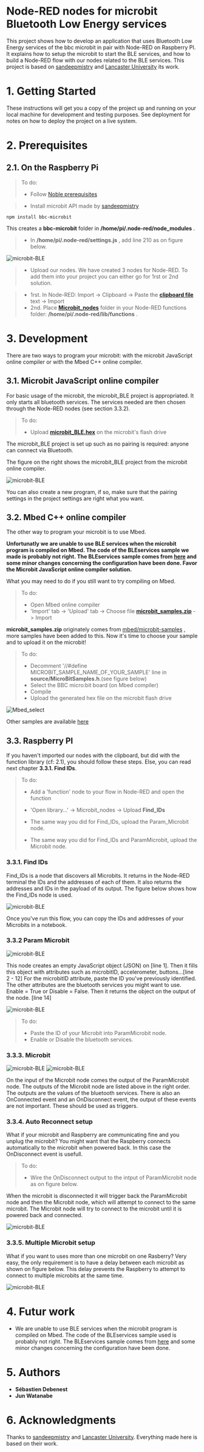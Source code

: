 # Node-RED nodes for microbit Bluetooth Low Energy services

  This project shows how to develop an application that uses Bluetooth Low Energy services of the bbc microbit in pair with Node-RED on Raspberry PI. It explains how to setup the microbit to start the BLE services, and how to build a Node-RED flow with our nodes related to the BLE services. This project is based on [sandeepmistry](https://github.com/sandeepmistry) and [Lancaster University](https://github.com/lancaster-university) its work.


# 1. Getting Started

  These instructions will get you a copy of the project up and running on your local machine for development and testing purposes. See deployment for notes on how to deploy the project on a live system.

# 2. Prerequisites

## 2.1. On the Raspberry Pi

>To do: 
>- Follow [Noble prerequisites](https://github.com/noble/noble)

>- Install microbit API made by [sandeepmistry](https://github.com/sandeepmistry/node-bbc-microbit)
```
npm install bbc-microbit
```
This creates a **bbc-microbit** folder in **/home/pi/.node-red/node_modules** .

>- In **/home/pi/.node-red/settings.js** , add line 210 as on figure below.

![microbit-BLE](https://github.com/Lechatroger/nodes_microbit_BLE_services/blob/master/figure/settings.png)

>- Upload our nodes. We have created 3 nodes for Node-RED. To add them into your project you can either go for 1rst or 2nd solution.

>- 1rst. In Node-RED: Import -> Clipboard -> Paste the [**clipboard file**](https://github.com/Lechatroger/nodes_microbit_BLE_services/blob/master/clipboard) text -> Import
>- 2nd. Place [**Microbit_nodes**](https://github.com/Lechatroger/nodes_microbit_BLE_services/tree/master/Microbit_nodes) folder in your Node-RED functions folder: **/home/pi/.node-red/lib/functions** .



# 3. Development

There are two ways to program your microbit: with the microbit JavaScript online compiler or with the Mbed C++ online compiler.

## 3.1. Microbit JavaScript online compiler

For basic usage of the microbit, the microbit_BLE project is appropriated. It only starts all bluetooth services. The services needed are then chosen through the Node-RED nodes (see section 3.3.2).

>To do:   
>- Upload [**microbit_BLE.hex**](https://github.com/Lechatroger/nodes_microbit_BLE_services/blob/master/microbit_BLE.hex) on the microbit's flash drive

The microbit_BLE project is set up such as no pairing is required: anyone can connect via Bluetooth.

The figure on the right shows the microbit_BLE project from the microbit online compiler.

![microbit-BLE](https://github.com/Lechatroger/nodes_microbit_BLE_services/blob/master/figure/MicrobitBLE.png)

You can also create a new program, if so, make sure that the pairing settings in the project settings are right what you want.

## 3.2. Mbed C++ online compiler

The other way to program your microbit is to use Mbed.

**Unfortunatly we are unable to use BLE services when the microbit program is compiled on Mbed. The code of the BLEservices sample we made is probably not right. The BLEservices sample comes from [here](https://github.com/lancaster-university/microbit-samples) and some minor changes concerning the configuration have been done. Favor the Microbit JavaScript online compiler solution.**

What you may need to do if you still want to try compiling on Mbed.

>To do:   
>- Open Mbed online compiler   
>- 'Import' tab -> 'Upload' tab -> Choose file [**microbit_samples.zip**](https://github.com/Lechatroger/nodes_microbit_BLE_services/blob/master/microbit_samples.zip) -> Import

**microbit_samples.zip** originately comes from [mbed/microbit-samples](https://os.mbed.com/teams/BBC/code/microbit-samples/) , more samples have been added to this. Now it's time to choose your sample and to upload it on the microbit!

>To do:
>- Decomment '//#define  MICROBIT_SAMPLE_NAME_OF_YOUR_SAMPLE' line in **source/MicroBitSamples.h**.(see figure below)
>- Select the BBC micro:bit board (on Mbed compiler)
>- Compile
>- Upload the generated hex file on the microbit flash drive

![Mbed_select](https://github.com/Lechatroger/nodes_microbit_BLE_services/blob/master/figure/Mbed_select.png)

Other samples are available [here](https://github.com/lancaster-university/microbit-samples)

## 3.3. Raspberry PI

If you haven't imported our nodes with the clipboard, but did with the function library (cf: 2.1), you should follow these steps. Else, you can read next chapter **3.3.1. Find IDs**.

>To do:  
>- Add a 'function' node to your flow in Node-RED and open the function  
>- 'Open library...' -> Microbit_nodes -> Upload **Find_IDs**  
>
>- The same way you did for Find_IDs, upload the Param_Microbit node.  
>- The same way you did for Find_IDs and ParamMicrobit, upload the Microbit node.   

### 3.3.1. Find IDs

Find_IDs is a node that discovers all Microbits. It returns in the Node-RED terminal the IDs and the addresses of each of them. It also returns the addresses and IDs in the payload of its output. The figure below shows how the Find_IDs node is used.

![microbit-BLE](https://github.com/Lechatroger/nodes_microbit_BLE_services/blob/master/figure/FindIDs2.png)

Once you've run this flow, you can copy the IDs and addresses of your Microbits in a notebook.

### 3.3.2 Param Microbit

![microbit-BLE](https://github.com/Lechatroger/nodes_microbit_BLE_services/blob/master/figure/ParamMicrobit.png)

This node creates an empty JavaScript object (JSON) on [line 1]. Then it fills this object with attributes such as microbitID, accelerometer, buttons...[line 2 - 12] For the microbitID attribute, paste the ID you've previously identified. The other attributes are the bluetooth services you might want to use. Enable = True or Disable = False.
Then it returns the object on the output of the node. [line 14]

![microbit-BLE](https://github.com/Lechatroger/nodes_microbit_BLE_services/blob/master/figure/ParamMicrobit_code.png)

>To do:  
>- Paste the ID of your Microbit into ParamMicrobit node.  
>- Enable or Disable the bluetooth services.

### 3.3.3. Microbit

![microbit-BLE](https://github.com/Lechatroger/nodes_microbit_BLE_services/blob/master/figure/Microbit.png)
![microbit-BLE](https://github.com/Lechatroger/nodes_microbit_BLE_services/blob/master/figure/MicrobitOutputs.png)

On the input of the Microbit node comes the output of the ParamMicrobit node. The outputs of the Microbit node are listed above in the right order. The outputs are the values of the bluetooth services. There is also an OnConnected event and an OnDisconnect event, the output of these events are not important. These should be used as triggers.

### 3.3.4. Auto Reconnect setup

What if your microbit and Raspberry are communicating fine and you unplug the microbit? You might want that the Raspberry connects automatically to the microbit when powered back. In this case the OnDisconnect event is usefull. 

>To do:  
>- Wire the OnDisconnect output to the intput of ParamMicrobit node as on figure below.

When the microbit is disconnected it will trigger back the ParamMicrobit node and then the Microbit node, which will attempt to connect to the same microbit. The Microbit node will try to connect to the microbit until it is powered back and connected.

![microbit-BLE](https://github.com/Lechatroger/nodes_microbit_BLE_services/blob/master/figure/AutoReconnect.png)

### 3.3.5. Multiple Microbit setup

What if you want to uses more than one microbit on one Rasberry? Very easy, the only requirement is to have a delay between each microbit as shown on figure below. This delay prevents the Raspberry to attempt to connect to multiple microbits at the same time.  

![microbit-BLE](https://github.com/Lechatroger/nodes_microbit_BLE_services/blob/master/figure/MultipleMicrobit.png)


# 4. Futur work

* We are unable to use BLE services when the microbit program is compiled on Mbed. The code of the BLEservices sample used is probably not right. The BLEservices sample comes from [here](https://github.com/lancaster-university/microbit-samples) and some minor changes concerning the configuration have been done.

# 5. Authors

* **Sébastien Debenest**  
* **Jun Watanabe**

# 6. Acknowledgments

Thanks to [sandeepmistry](https://github.com/sandeepmistry) and [Lancaster University](https://github.com/lancaster-university). Everything made here is based on their work.



 
